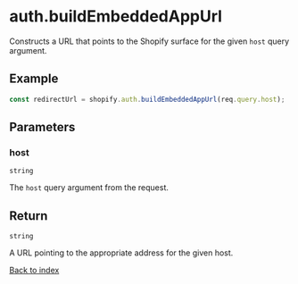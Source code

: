 # auth.buildEmbeddedAppUrl

Constructs a URL that points to the Shopify surface for the given `host` query argument.

## Example

```ts
const redirectUrl = shopify.auth.buildEmbeddedAppUrl(req.query.host);
```

## Parameters

### host

`string`

The `host` query argument from the request.

## Return

`string`

A URL pointing to the appropriate address for the given host.

[Back to index](./README.md)
